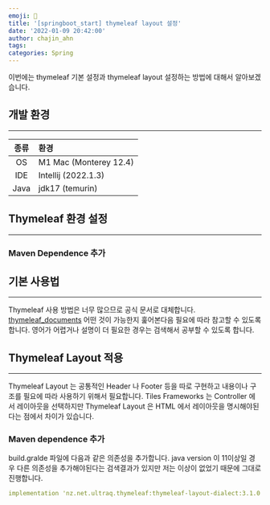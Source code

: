 ```yaml
---
emoji: 👻
title: '[springboot_start] thymeleaf layout 설정'
date: '2022-01-09 20:42:00'
author: chajin_ahn
tags: 
categories: Spring
---
```


이번에는 thymeleaf 기본 설정과 thymeleaf layout 설정하는 방법에 대해서 알아보겠습니다.

## 개발 환경

---
| 종류 | 환경 |
| :---: | :--- |
| OS | M1 Mac (Monterey 12.4) |
| IDE | Intellij (2022.1.3) |
| Java | jdk17 (temurin) |

## Thymeleaf 환경 설정

---

### Maven Dependence 추가

## 기본 사용법

---
Thymeleaf 사용 방법은 너무 많으므로 공식 문서로 대체합니다.
[thymeleaf_documents](https://www.thymeleaf.org/doc/tutorials/3.0/usingthymeleaf.html) 어떤 것이 가능한지 훑어본다음 필요에 따라 참고할 수 있도록 합니다. 영어가 어렵거나 설명이 더 필요한 경우는 검색해서 공부할 수 있도록 합니다.

## Thymeleaf Layout 적용

---
Thymeleaf Layout 는  공통적인 Header 나 Footer 등을 따로 구현하고 내용이나 구조를 필요에 따라 사용하기 위해서 필요합니다. Tiles Frameworks 는 Controller 에서 레이아웃을 선택하지만 Thymeleaf Layout 은 HTML 에서 레이아웃을 명시해야된다는 점에서 차이가 있습니다.

### Maven dependence 추가

build.gralde 파일에 다음과 같은 의존성을 추가합니다. java version 이 11이상일 경우 다른 의존성을 추가해야된다는 검색결과가 있지만 저는 이상이 없었기 때문에 그대로 진행합니다.

```yaml
implementation 'nz.net.ultraq.thymeleaf:thymeleaf-layout-dialect:3.1.0'
```

